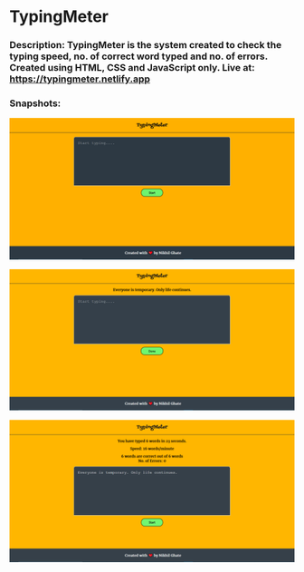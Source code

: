 # TypingMeter
### Description: TypingMeter is the system created to check the typing speed, no. of correct word typed and no. of errors. Created using HTML, CSS and JavaScript only.  Live at: https://typingmeter.netlify.app
 
### Snapshots:

![](screenshots/Screenshot1.png)

![](screenshots/Screenshot2.png)

![](screenshots/Screenshot3.png)
